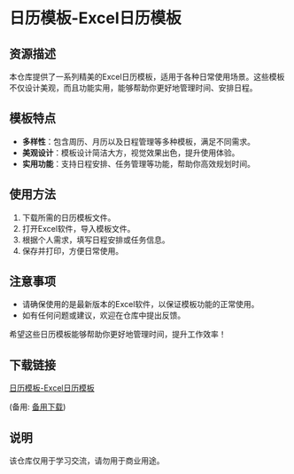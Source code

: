 # 日历模板-Excel日历模板

## 资源描述

本仓库提供了一系列精美的Excel日历模板，适用于各种日常使用场景。这些模板不仅设计美观，而且功能实用，能够帮助你更好地管理时间、安排日程。

## 模板特点

- **多样性**：包含周历、月历以及日程管理等多种模板，满足不同需求。
- **美观设计**：模板设计简洁大方，视觉效果出色，提升使用体验。
- **实用功能**：支持日程安排、任务管理等功能，帮助你高效规划时间。

## 使用方法

1. 下载所需的日历模板文件。
2. 打开Excel软件，导入模板文件。
3. 根据个人需求，填写日程安排或任务信息。
4. 保存并打印，方便日常使用。

## 注意事项

- 请确保使用的是最新版本的Excel软件，以保证模板功能的正常使用。
- 如有任何问题或建议，欢迎在仓库中提出反馈。

希望这些日历模板能够帮助你更好地管理时间，提升工作效率！

## 下载链接
[日历模板-Excel日历模板](https://pan.quark.cn/s/362d8b1ded19) 

(备用: [备用下载](https://pan.baidu.com/s/1rkt2WtuIL_7JWrUYG8k7iw?pwd=1234))

## 说明

该仓库仅用于学习交流，请勿用于商业用途。
